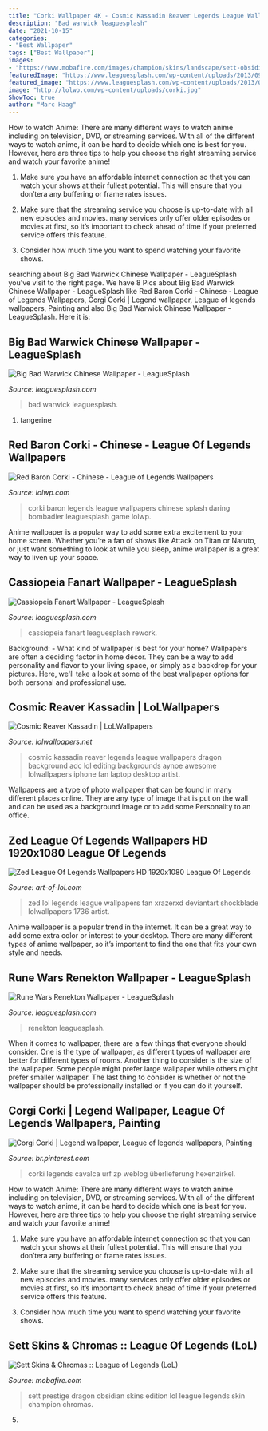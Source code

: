```yaml
---
title: "Corki Wallpaper 4K - Cosmic Kassadin Reaver Legends League Wallpapers Dragon Background Adc Lol Editing Backgrounds Aynoe Awesome Lolwallpapers Iphone Fan Laptop Desktop Artist"
description: "Bad warwick leaguesplash"
date: "2021-10-15"
categories:
- "Best Wallpaper"
tags: ["Best Wallpaper"]
images:
- "https://www.mobafire.com/images/champion/skins/landscape/sett-obsidian-dragon-prestige-edition.jpg"
featuredImage: "https://www.leaguesplash.com/wp-content/uploads/2013/09/Rune-Wars-Renekton-1024x576.jpg"
featured_image: "https://www.leaguesplash.com/wp-content/uploads/2013/09/Rune-Wars-Renekton-1024x576.jpg"
image: "http://lolwp.com/wp-content/uploads/corki.jpg"
ShowToc: true
author: "Marc Haag"
---
```



How to watch Anime: There are many different ways to watch anime including on television, DVD, or streaming services.
With all of the different ways to watch anime, it can be hard to decide which one is best for you. However, here are three tips to help you choose the right streaming service and watch your favorite anime!
1. Make sure you have an affordable internet connection so that you can watch your shows at their fullest potential. This will ensure that you don’tera any buffering or frame rates issues.

2. Make sure that the streaming service you choose is up-to-date with all new episodes and movies. many services only offer older episodes or movies at first, so it’s important to check ahead of time if your preferred service offers this feature.

3. Consider how much time you want to spend watching your favorite shows.

	

		
searching about Big Bad Warwick Chinese Wallpaper - LeagueSplash you've visit to the right page. We have 8 Pics about Big Bad Warwick Chinese Wallpaper - LeagueSplash like Red Baron Corki - Chinese - League of Legends Wallpapers, Corgi Corki | Legend wallpaper, League of legends wallpapers, Painting and also Big Bad Warwick Chinese Wallpaper - LeagueSplash. Here it is:
		
    
## Big Bad Warwick Chinese Wallpaper - LeagueSplash

<img loading=lazy src="http://www.leaguesplash.com/wp-content/uploads/2013/09/Big-Bad-Warwick-Ch-1024x576.jpg" onerror="this.onerror=null;this.src='https://tse1.mm.bing.net/th?id=OIP.qY5qRlYMahPIhsECnAnUPQHaEK&amp;pid=15.1';" alt="Big Bad Warwick Chinese Wallpaper - LeagueSplash">

_Source: leaguesplash.com_

>bad warwick leaguesplash. 

	

1. tangerine 

    
## Red Baron Corki - Chinese - League Of Legends Wallpapers

<img loading=lazy src="http://lolwp.com/wp-content/uploads/corki.jpg" onerror="this.onerror=null;this.src='https://tse3.mm.bing.net/th?id=OIP.LkwhqKhwMJh4I5lIebINBgHaEX&amp;pid=15.1';" alt="Red Baron Corki - Chinese - League of Legends Wallpapers">

_Source: lolwp.com_

>corki baron legends league wallpapers chinese splash daring bombadier leaguesplash game lolwp. 

	

Anime wallpaper is a popular way to add some extra excitement to your home screen. Whether you’re a fan of shows like Attack on Titan or Naruto, or just want something to look at while you sleep, anime wallpaper is a great way to liven up your space.

    
## Cassiopeia Fanart Wallpaper - LeagueSplash

<img loading=lazy src="https://www.leaguesplash.com/wp-content/uploads/2013/09/FanArtCassiopeia-1024x576.jpg" onerror="this.onerror=null;this.src='https://tse4.mm.bing.net/th?id=OIP.RCzB3IgxB7eXnAvY1D2-6gHaEK&amp;pid=15.1';" alt="Cassiopeia Fanart Wallpaper - LeagueSplash">

_Source: leaguesplash.com_

>cassiopeia fanart leaguesplash rework. 

	

Background: - What kind of wallpaper is best for your home?
Wallpapers are often a deciding factor in home décor. They can be a way to add personality and flavor to your living space, or simply as a backdrop for your pictures. Here, we'll take a look at some of the best wallpaper options for both personal and professional use.

    
## Cosmic Reaver Kassadin | LoLWallpapers

<img loading=lazy src="https://static.lolwallpapers.net/2016/01/Cosmic-Reaver-Kassadin-Fan-Art-1024x576.png" onerror="this.onerror=null;this.src='https://tse4.mm.bing.net/th?id=OIP.LzFaQAub1je7S8HBKknXegHaEK&amp;pid=15.1';" alt="Cosmic Reaver Kassadin | LoLWallpapers">

_Source: lolwallpapers.net_

>cosmic kassadin reaver legends league wallpapers dragon background adc lol editing backgrounds aynoe awesome lolwallpapers iphone fan laptop desktop artist. 

	



Wallpapers are a type of photo wallpaper that can be found in many different places online. They are any type of image that is put on the wall and can be used as a background image or to add some Personality to an office.

    
## Zed League Of Legends Wallpapers HD 1920x1080 League Of Legends

<img loading=lazy src="http://art-of-lol.com/wp-content/uploads/2015/11/Zed-League-Of-Legends-Wallpapers-HD-1920x1080.jpg" onerror="this.onerror=null;this.src='https://tse3.mm.bing.net/th?id=OIP.64vZP11fWqT9jYETvqsxzAHaEK&amp;pid=15.1';" alt="Zed League Of Legends Wallpapers HD 1920x1080 League Of Legends">

_Source: art-of-lol.com_

>zed lol legends league wallpapers fan xrazerxd deviantart shockblade lolwallpapers 1736 artist. 

	

Anime wallpaper is a popular trend in the internet. It can be a great way to add some extra color or interest to your desktop. There are many different types of anime wallpaper, so it’s important to find the one that fits your own style and needs.

    
## Rune Wars Renekton Wallpaper - LeagueSplash

<img loading=lazy src="https://www.leaguesplash.com/wp-content/uploads/2013/09/Rune-Wars-Renekton-1024x576.jpg" onerror="this.onerror=null;this.src='https://tse2.mm.bing.net/th?id=OIP.X8PgE8TfpLBBQah9JsknVwHaEK&amp;pid=15.1';" alt="Rune Wars Renekton Wallpaper - LeagueSplash">

_Source: leaguesplash.com_

>renekton leaguesplash. 

	

When it comes to wallpaper, there are a few things that everyone should consider. One is the type of wallpaper, as different types of wallpaper are better for different types of rooms. Another thing to consider is the size of the wallpaper. Some people might prefer large wallpaper while others might prefer smaller wallpaper. The last thing to consider is whether or not the wallpaper should be professionally installed or if you can do it yourself.

    
## Corgi Corki | Legend Wallpaper, League Of Legends Wallpapers, Painting

<img loading=lazy src="https://i.pinimg.com/originals/61/31/83/61318386a3cc168a1926fffc6fd14f1e.jpg" onerror="this.onerror=null;this.src='https://tse4.mm.bing.net/th?id=OIP.V6IjvTA4CJnyVJFw8cKxfwAAAA&amp;pid=15.1';" alt="Corgi Corki | Legend wallpaper, League of legends wallpapers, Painting">

_Source: br.pinterest.com_

>corki legends cavalca urf zp weblog überlieferung hexenzirkel. 

	

How to watch Anime: There are many different ways to watch anime including on television, DVD, or streaming services.
With all of the different ways to watch anime, it can be hard to decide which one is best for you. However, here are three tips to help you choose the right streaming service and watch your favorite anime!
1. Make sure you have an affordable internet connection so that you can watch your shows at their fullest potential. This will ensure that you don’tera any buffering or frame rates issues.

2. Make sure that the streaming service you choose is up-to-date with all new episodes and movies. many services only offer older episodes or movies at first, so it’s important to check ahead of time if your preferred service offers this feature.

3. Consider how much time you want to spend watching your favorite shows.

    
## Sett Skins &amp; Chromas :: League Of Legends (LoL)

<img loading=lazy src="https://www.mobafire.com/images/champion/skins/landscape/sett-obsidian-dragon-prestige-edition.jpg" onerror="this.onerror=null;this.src='https://tse4.mm.bing.net/th?id=OIP.KvaXxFss_Y9RLPrm_QtIxAHaEX&amp;pid=15.1';" alt="Sett Skins &amp; Chromas :: League of Legends (LoL)">

_Source: mobafire.com_

>sett prestige dragon obsidian skins edition lol league legends skin champion chromas. 

	

5.

